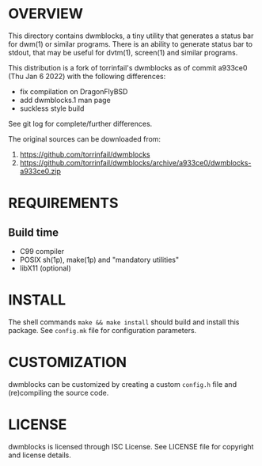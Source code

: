 OVERVIEW
========

This directory contains dwmblocks, a tiny utility that generates a status bar
for dwm(1) or similar programs.  There is an ability to generate status bar to
stdout, that may be useful for dvtm(1), screen(1) and similar programs.

This distribution is a fork of torrinfail's dwmblocks as of commit a933ce0 (Thu
Jan 6 2022) with the following differences:
  * fix compilation on DragonFlyBSD
  * add dwmblocks.1 man page
  * suckless style build

See git log for complete/further differences.

The original sources can be downloaded from:
  1. https://github.com/torrinfail/dwmblocks
  2. https://github.com/torrinfail/dwmblocks/archive/a933ce0/dwmblocks-a933ce0.zip


REQUIREMENTS
============

Build time
----------
  * C99 compiler
  * POSIX sh(1p), make(1p) and "mandatory utilities"
  * libX11 (optional)


INSTALL
=======

The shell commands `make && make install` should build and install this
package.  See `config.mk` file for configuration parameters.


CUSTOMIZATION
=============

dwmblocks can be customized by creating a custom `config.h` file and
(re)compiling the source code.


LICENSE
=======

dwmblocks is licensed through ISC License.
See LICENSE file for copyright and license details.
